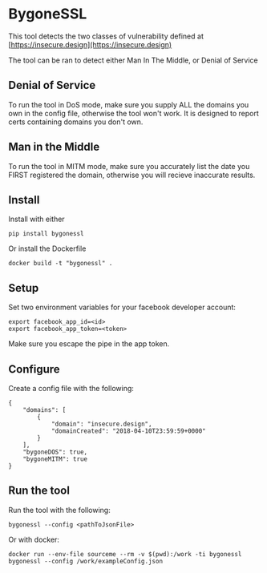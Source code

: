 # BygoneSSL
This tool detects the two classes of vulnerability defined at [https://insecure.design](https://insecure.design)

The tool can be ran to detect either Man In The Middle, or Denial of Service

## Denial of Service
To run the tool in DoS mode, make sure you supply ALL the domains you own in the config file, otherwise the tool won't work. It is designed to report certs containing domains you don't own.

## Man in the Middle
To run the tool in MITM mode, make sure you accurately list the date you FIRST registered the domain, otherwise you will recieve inaccurate results.


## Install
Install with either
```
pip install bygonessl
```

Or install the Dockerfile
```
docker build -t "bygonessl" .
```

## Setup
Set two environment variables for your facebook developer account:

```
export facebook_app_id=<id>
export facebook_app_token=<token>
```

Make sure you escape the pipe in the app token.

## Configure

Create a config file with the following:

```
{
    "domains": [
        {
            "domain": "insecure.design",
            "domainCreated": "2018-04-10T23:59:59+0000"
        }
    ],
    "bygoneDOS": true,
    "bygoneMITM": true
}
```

## Run the tool
Run the tool with the following:
```
bygonessl --config <pathToJsonFile>
```

Or with docker:

```
docker run --env-file sourceme --rm -v $(pwd):/work -ti bygonessl bygonessl --config /work/exampleConfig.json
```
